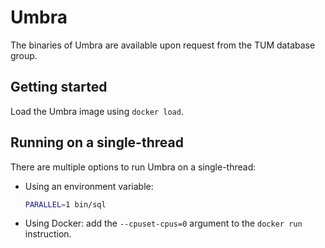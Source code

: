 # Umbra

The binaries of Umbra are available upon request from the TUM database group.

## Getting started

Load the Umbra image using `docker load`.

## Running on a single-thread

There are multiple options to run Umbra on a single-thread:

* Using an environment variable:

    ```bash
    PARALLEL=1 bin/sql
    ```

* Using Docker: add the `--cpuset-cpus=0` argument to the `docker run` instruction.
